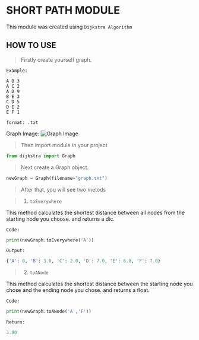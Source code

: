 # SHORT PATH MODULE
This module was created using `Dijkstra Algorithm`


## HOW TO USE

> Firstly create yourself graph. 

` Example: `
```
A B 3
A C 2
A D 9
B E 3 
C D 5
D E 2
E F 1
```
` format: .txt `

Graph Image:
![Graph Image](https://github.com/ahmetberketuncel/dijkstra/blob/master/images/graph_image.png)

> Then import module in your project

```py
from dijkstra import Graph
```

> Next create a Graph object.

```py
newGraph = Graph(filename="graph.txt")
```

> After that, you will see two metods

  > 1) `toEverywhere`

  This method calculates the shortest distance between all nodes from the starting node you choose. and returns a dic.

  `Code:`

  ```py
  print(newGraph.toEverywhere('A'))
  ```

  `Output:`
  ```py
  {'A': 0, 'B': 3.0, 'C': 2.0, 'D': 7.0, 'E': 6.0, 'F': 7.0}
  ```

  > 2) `toANode`

  This method calculates the shortest distance between the starting node you chose and the ending node you chose. and returns a float.

  `Code:`
  ```py
  print(newGraph.toANode('A','F'))
  ```

  `Return:` 
  ```py
  3.00
  ```